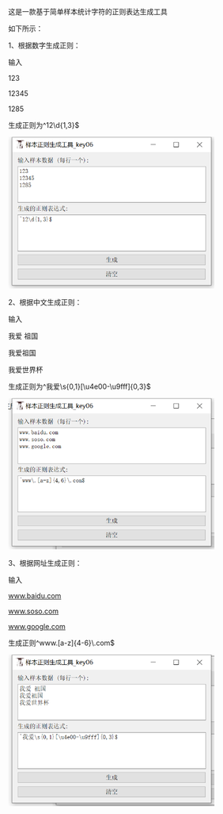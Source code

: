 这是一款基于简单样本统计字符的正则表达生成工具

如下所示：

1、根据数字生成正则：

输入

123

12345

1285

生成正则为^12\d{1,3}$

<img src="1.png" alt="1" style="zoom:67%;" />

2、根据中文生成正则：

输入

我爱 祖国

我爱祖国

我爱世界杯

生成正则为^我爱\s{0,1}[\u4e00-\u9fff]{0,3}$

<img src="2.png" alt="2" style="zoom:67%;" />

3、根据网址生成正则：

输入

www.baidu.com

www.soso.com

www.google.com

生成正则^www\.[a-z]{4-6}\\.com$

<img src="3.png" alt="3" style="zoom:67%;" />